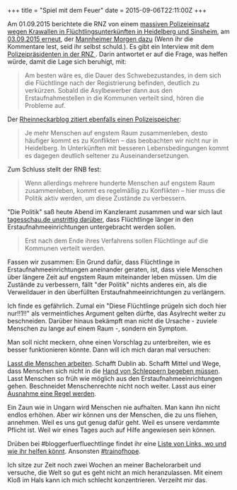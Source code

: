 +++
title = "Spiel mit dem Feuer"
date = 2015-09-06T22:11:00Z
+++

Am 01.09.2015 berichtete die RNZ von einem [massiven Polizeieinsatz wegen Krawallen in Flüchtlingsunterkünften in Heidelberg und Sinsheim](http://www.rnz.de/nachrichten/metropolregion_artikel,-HeidelbergSinsheim-Massiver-Polizeieinsatz-wegen-Krawallen-in-Fluechtlingsunterkuenften-_arid,123602.html), am [03.09.2015 erneut](http://www.rnz.de/nachrichten/heidelberg/polizeibericht-heidelberg_artikel,-Heidelberg-Wieder-Gewalt-im-PHV-Grosse-Polizeiaufgebote-im-Einsatz-_arid,124059.html), der [Mannheimer Morgen dazu](http://www.morgenweb.de/region/mannheimer-morgen/heidelberg/erneut-polizeieinsatz-im-patrick-henry-village-1.2409876) (Wenn ihr die Kommentare lest, seid ihr selbst schuld.). Es gibt ein Interview mit dem [Polizeipräsidenten in der RNZ ](http://www.rnz.de/nachrichten/heidelberg_artikel,-Patrick-Henry-Village-Polizeipraesident-Koeber-zur-Gewalt-in-der-Notunterkunft-_arid,124405.html). Darin antwortet er auf die Frage, was helfen würde, damit die Lage sich beruhigt, mit:

> Am besten wäre es, die Dauer des Schwebezustandes, in dem sich die Flüchtlinge nach der Registrierung befinden, deutlich zu verkürzen. Sobald die Asylbewerber dann aus den Erstaufnahmestellen in die Kommunen verteilt sind, hören die Probleme auf.

Der [Rheinneckarblog zitiert ebenfalls einen Polizeispeicher](http://www.rheinneckarblog.de/03/wieder-krawall-im-patrick-henry-village/76515.html):

> Je mehr Menschen auf engstem Raum zusammenleben, desto häufiger kommt es zu Konflikten – das beobachten wir nicht nur in Heidelberg. In Unterkünften mit besseren Lebensbedingungen kommt es dagegen deutlich seltener zu Auseinandersetzungen.

Zum Schluss stellt der RNB fest: 

> Wenn allerdings mehrere hunderte Menschen auf engstem Raum zusammenleben, kommt es regelmäßig zu Konflikten – hier muss die Politik aktiv werden, um diese Zustände zu verbessern.

"Die Politik" saß heute Abend im Kanzleramt zusammen und war sich laut [tagesschau.de unstrittig darüber](http://www.tagesschau.de/multimedia/video/video-114519.html), dass Flüchtlinge länger in den Erstaufnahmeeinrichtungen untergebracht werden sollen.

> Erst nach dem Ende ihres Verfahrens sollen Flüchtlinge auf die Kommunen verteilt werden.

Fassen wir zusammen: Ein Grund dafür, dass Flüchtlinge in Erstaufnahmeeinrichtungen aneinander geraten, ist, dass viele Menschen über längere Zeit auf engstem Raum miteinander leben müssen. Um die Zustände zu verbessern, fällt "der Politik" nichts anderes ein, als die Verweildauer in den überfüllten Erstaufnahmeeinrichtungen zu verlängern.

Ich finde es gefährlich. Zumal ein "Diese Flüchtlinge prügeln sich doch hier nur!!1!!" als vermeintliches Argument gelten dürfte, das Asylrecht weiter zu beschneiden. Darüber hinaus bekämpft man nicht die Ursache - zuviele Menschen zu lange auf einem Raum -, sondern ein Symptom.

Man soll nicht meckern, ohne einen Vorschlag zu unterbreiten, wie es besser funktionieren könnte. Dann will ich mich daran mal versuchen:

[Lasst die Menschen arbeiten](http://www.sueddeutsche.de/wirtschaft/arbeit-fuer-fluechtlinge-sie-wollen-duerfen-aber-nicht-1.2628392). Schafft Dublin ab. Schafft Mittel und Wege, dass Menschen sich nicht in die [Hand von Schleppern begeben müssen](http://www.stern.de/politik/ausland/migrationsforscher-im-stern-interview-machen-wir-die-grenzen-auf--die-menschen-kommen-sowieso-6382346.html). Lasst Menschen so früh wie möglich aus den Erstaufnahmeeinrichtungen gehen. Beschneidet Menschenrechte nicht noch weiter. Lasst aus einer [Ausnahme eine Regel werden](http://www.zeit.de/politik/deutschland/2015-09/frank-walter-steinmeier-ungarn-fluechtlinge-ausnahme).

Ein Zaun wie in Ungarn wird Menschen nie aufhalten. Man kann ihn nicht endlos erhöhen. Aber wir können uns der Menschen, die zu uns fliehen, annehmen. Weil es uns gut genug dafür geht. Weil es unsere verdammte Pflicht ist. Weil wir eines Tages auch auf Hilfe angewiesen sein können.

Drüben bei #bloggerfuerfluechtlinge findet ihr eine [Liste von Links, wo und wie ihr helfen könnt](http://www.blogger-fuer-fluechtlinge.de/spenden/sachspenden/). Ansonsten [#trainofhope](https://twitter.com/search?f=tweets&vertical=default&q=%23trainofhope).

Ich sitze zur Zeit noch zwei Wochen an meiner Bachelorarbeit und versuche, die Welt so gut es geht nicht an mich heranzulassen. Mit einem Kloß im Hals kann ich mich schlecht konzentrieren. Verzeiht mir das.